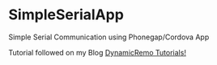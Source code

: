 # SimpleSerialApp
Simple Serial Communication using Phonegap/Cordova App

Tutorial followed on my Blog <a href="dynamicremo.blogspot.de">DynamicRemo Tutorials!</a>